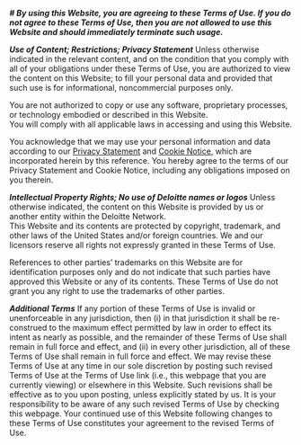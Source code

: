 ***# By using this Website, you are agreeing to these Terms of Use.  If you do not agree to these Terms of Use, then you are not allowed to use this Website and should immediately terminate such usage.*** 

***Use of Content; Restrictions; Privacy Statement*** 
Unless otherwise indicated in the relevant content, and on the condition that you comply with all of your obligations under these Terms of Use, you are authorized to view the content on this Website; to fill your personal data and provided that such use is for informational, noncommercial purposes only.

You are not authorized to copy or use any software, proprietary processes, or technology embodied or described in this Website.  
You will comply with all applicable laws in accessing and using this Website.

You acknowledge that we may use your personal information and data according to our [Privacy Statement](https://www2.deloitte.com/ua/en/legal/privacy.html) and [Cookie Notice](https://www2.deloitte.com/ua/en/legal/cookies.html), which are incorporated herein by this reference. You hereby agree to the terms of our Privacy Statement and Cookie Notice, including any obligations imposed on you therein.

***Intellectual Property Rights; No use of Deloitte names or logos***
Unless otherwise indicated, the content on this Website is provided by us or another entity within the Deloitte Network.  
This Website and its contents are protected by copyright, trademark, and other laws of the United States and/or foreign countries.  We and our licensors reserve all rights not expressly granted in these Terms of Use.

References to other parties’ trademarks on this Website are for identification purposes only and do not indicate that such parties have approved this Website or any of its contents. These Terms of Use do not grant you any right to use the trademarks of other parties.

***Additional Terms***
If any portion of these Terms of Use is invalid or unenforceable in any jurisdiction, then (i) in that jurisdiction it shall be re-construed to the maximum effect permitted by law in order to effect its intent as nearly as possible, and the remainder of these Terms of Use shall remain in full force and effect, and (ii) in every other jurisdiction, all of these Terms of Use shall remain in full force and effect.
We may revise these Terms of Use at any time in our sole discretion by posting such revised Terms of Use at the Terms of Use link (i.e., this webpage that you are currently viewing) or elsewhere in this Website.  Such revisions shall be effective as to you upon posting, unless explicitly stated by us.  It is your responsibility to be aware of any such revised Terms of Use by checking this webpage.  Your continued use of this Website following changes to these Terms of Use constitutes your agreement to the revised Terms of Use.
